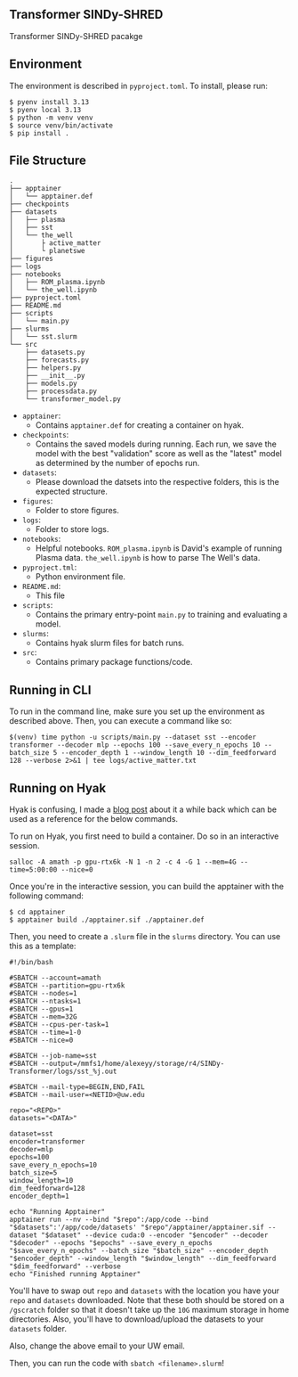 ## Transformer SINDy-SHRED

Transformer SINDy-SHRED pacakge

## Environment

The environment is described in `pyproject.toml`. To install, please run:

```
$ pyenv install 3.13
$ pyenv local 3.13
$ python -m venv venv
$ source venv/bin/activate
$ pip install .
```

## File Structure

```
.
├── apptainer
│   └── apptainer.def
├── checkpoints
├── datasets
│   ├── plasma
│   ├── sst
│   └── the_well
│       ├ active_matter
│       └ planetswe
├── figures
├── logs
├── notebooks
│   ├── ROM_plasma.ipynb
│   └── the_well.ipynb
├── pyproject.toml
├── README.md
├── scripts
│   └── main.py
├── slurms
│   └── sst.slurm
└── src
    ├── datasets.py
    ├── forecasts.py
    ├── helpers.py
    ├── __init__.py
    ├── models.py
    ├── processdata.py
    └── transformer_model.py
```

- `apptainer`:
  - Contains `apptainer.def` for creating a container on hyak.
- `checkpoints`: 
  - Contains the saved models during running. Each run, we save the model with the best "validation" score as well as the "latest" model as determined by the number of epochs run.
- `datasets`: 
  - Please download the datsets into the respective folders, this is the expected structure.
- `figures`: 
  - Folder to store figures.
- `logs`: 
  - Folder to store logs.
- `notebooks`: 
  - Helpful notebooks. `ROM_plasma.ipynb` is David's example of running Plasma data. `the_well.ipynb` is how to parse The Well's data.
- `pyproject.tml`: 
  - Python environment file.
- `README.md`: 
  - This file
- `scripts`: 
  - Contains the primary entry-point `main.py` to training and evaluating a model.
- `slurms`: 
  - Contains hyak slurm files for batch runs.
- `src`: 
  - Contains primary package functions/code.

## Running in CLI

To run in the command line, make sure you set up the environment as described above. Then, you can execute a command like so:

```
$(venv) time python -u scripts/main.py --dataset sst --encoder transformer --decoder mlp --epochs 100 --save_every_n_epochs 10 --batch_size 5 --encoder_depth 1 --window_length 10 --dim_feedforward 128 --verbose 2>&1 | tee logs/active_matter.txt
```

## Running on Hyak

Hyak is confusing, I made a [blog post](https://yyexela.github.io/blog/blog/research/using-hyak-guide#step-4-running-an-interactive-session) about it a while back which can be used as a reference for the below commands.

To run on Hyak, you first need to build a container. Do so in an interactive session.

```
salloc -A amath -p gpu-rtx6k -N 1 -n 2 -c 4 -G 1 --mem=4G --time=5:00:00 --nice=0
```

Once you're in the interactive session, you can build the apptainer with the following command:

```
$ cd apptainer
$ apptainer build ./apptainer.sif ./apptainer.def
```

Then, you need to create a `.slurm` file in the `slurms` directory. You can use this as a template:

```
#!/bin/bash

#SBATCH --account=amath
#SBATCH --partition=gpu-rtx6k
#SBATCH --nodes=1
#SBATCH --ntasks=1
#SBATCH --gpus=1
#SBATCH --mem=32G
#SBATCH --cpus-per-task=1
#SBATCH --time=1-0
#SBATCH --nice=0

#SBATCH --job-name=sst
#SBATCH --output=/mmfs1/home/alexeyy/storage/r4/SINDy-Transformer/logs/sst_%j.out

#SBATCH --mail-type=BEGIN,END,FAIL
#SBATCH --mail-user=<NETID>@uw.edu

repo="<REPO>"
datasets="<DATA>"

dataset=sst
encoder=transformer
decoder=mlp
epochs=100
save_every_n_epochs=10
batch_size=5
window_length=10
dim_feedforward=128
encoder_depth=1

echo "Running Apptainer"
apptainer run --nv --bind "$repo":/app/code --bind "$datasets":'/app/code/datasets' "$repo"/apptainer/apptainer.sif --dataset "$dataset" --device cuda:0 --encoder "$encoder" --decoder "$decoder" --epochs "$epochs" --save_every_n_epochs "$save_every_n_epochs" --batch_size "$batch_size" --encoder_depth "$encoder_depth" --window_length "$window_length" --dim_feedforward "$dim_feedforward" --verbose
echo "Finished running Apptainer"
```

You'll have to swap out `repo` and `datasets` with the location you have your `repo` and `datasets` downloaded. Note that these both should be stored on a `/gscratch` folder so that it doesn't take up the `10G` maximum storage in home directories. Also, you'll have to download/upload the datasets to your `datasets` folder.

Also, change the above email to your UW email.

Then, you can run the code with `sbatch <filename>.slurm`!
